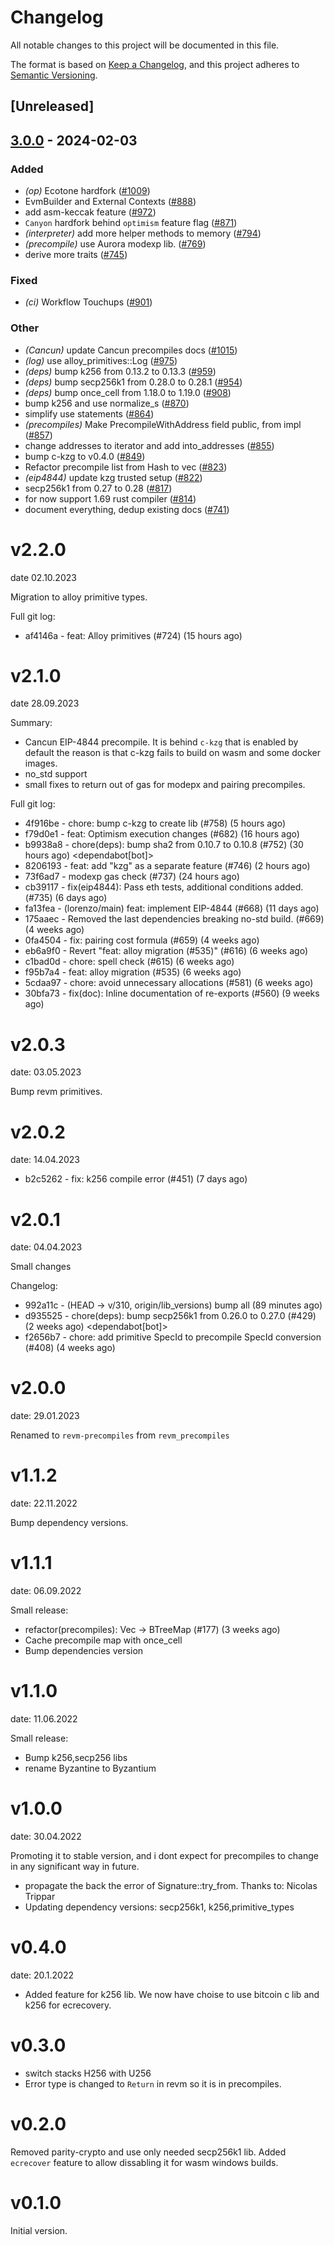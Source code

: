 # Changelog
All notable changes to this project will be documented in this file.

The format is based on [Keep a Changelog](https://keepachangelog.com/en/1.0.0/),
and this project adheres to [Semantic Versioning](https://semver.org/spec/v2.0.0.html).

## [Unreleased]

## [3.0.0](https://github.com/ssuangchen/revm/compare/revm-precompile-v2.2.0...revm-precompile-v3.0.0) - 2024-02-03

### Added
- *(op)* Ecotone hardfork ([#1009](https://github.com/ssuangchen/revm/pull/1009))
- EvmBuilder and External Contexts ([#888](https://github.com/ssuangchen/revm/pull/888))
- add asm-keccak feature ([#972](https://github.com/ssuangchen/revm/pull/972))
- `Canyon` hardfork behind `optimism` feature flag ([#871](https://github.com/ssuangchen/revm/pull/871))
- *(interpreter)* add more helper methods to memory ([#794](https://github.com/ssuangchen/revm/pull/794))
- *(precompile)* use Aurora modexp lib. ([#769](https://github.com/ssuangchen/revm/pull/769))
- derive more traits ([#745](https://github.com/ssuangchen/revm/pull/745))

### Fixed
- *(ci)* Workflow Touchups ([#901](https://github.com/ssuangchen/revm/pull/901))

### Other
- *(Cancun)* update Cancun precompiles docs ([#1015](https://github.com/ssuangchen/revm/pull/1015))
- *(log)* use alloy_primitives::Log ([#975](https://github.com/ssuangchen/revm/pull/975))
- *(deps)* bump k256 from 0.13.2 to 0.13.3 ([#959](https://github.com/ssuangchen/revm/pull/959))
- *(deps)* bump secp256k1 from 0.28.0 to 0.28.1 ([#954](https://github.com/ssuangchen/revm/pull/954))
- *(deps)* bump once_cell from 1.18.0 to 1.19.0 ([#908](https://github.com/ssuangchen/revm/pull/908))
- bump k256 and use normalize_s ([#870](https://github.com/ssuangchen/revm/pull/870))
- simplify use statements ([#864](https://github.com/ssuangchen/revm/pull/864))
- *(precompiles)* Make PrecompileWithAddress field public, from impl ([#857](https://github.com/ssuangchen/revm/pull/857))
- change addresses to iterator and add into_addresses ([#855](https://github.com/ssuangchen/revm/pull/855))
- bump c-kzg to v0.4.0 ([#849](https://github.com/ssuangchen/revm/pull/849))
- Refactor precompile list from Hash to vec ([#823](https://github.com/ssuangchen/revm/pull/823))
- *(eip4844)* update kzg trusted setup ([#822](https://github.com/ssuangchen/revm/pull/822))
- secp256k1 from 0.27 to 0.28 ([#817](https://github.com/ssuangchen/revm/pull/817))
- for now support 1.69 rust compiler ([#814](https://github.com/ssuangchen/revm/pull/814))
- document everything, dedup existing docs ([#741](https://github.com/ssuangchen/revm/pull/741))

# v2.2.0
date 02.10.2023

Migration to alloy primitive types.

Full git log:
* af4146a - feat: Alloy primitives (#724) (15 hours ago) <evalir>

# v2.1.0
date 28.09.2023

 Summary:
 * Cancun EIP-4844 precompile. It is behind `c-kzg` that is enabled by default
    the reason is that c-kzg fails to build on wasm and some docker images.
 * no_std support
 * small fixes to return out of gas for modepx and pairing precompiles.

Full git log:
* 4f916be - chore: bump c-kzg to create lib (#758) (5 hours ago) <rakita>
* f79d0e1 - feat: Optimism execution changes (#682) (16 hours ago) <clabby>
* b9938a8 - chore(deps): bump sha2 from 0.10.7 to 0.10.8 (#752) (30 hours ago) <dependabot[bot]>
* 8206193 - feat: add "kzg" as a separate feature (#746) (2 hours ago) <DaniPopes>
* 73f6ad7 - modexp gas check (#737) (24 hours ago) <Alessandro Mazza>
* cb39117 - fix(eip4844): Pass eth tests, additional conditions added. (#735) (6 days ago) <rakita>
* fa13fea - (lorenzo/main) feat: implement EIP-4844 (#668) (11 days ago) <DaniPopes>
* 175aaec - Removed the last dependencies breaking no-std build. (#669) (4 weeks ago) <Lucas Clemente Vella>
* 0fa4504 - fix: pairing cost formula  (#659) (4 weeks ago) <xkx>
* eb6a9f0 - Revert "feat: alloy migration (#535)" (#616) (6 weeks ago) <rakita>
* c1bad0d - chore: spell check (#615) (6 weeks ago) <Roman Krasiuk>
* f95b7a4 - feat: alloy migration (#535) (6 weeks ago) <DaniPopes>
* 5cdaa97 - chore: avoid unnecessary allocations (#581) (6 weeks ago) <DaniPopes>
* 30bfa73 - fix(doc): Inline documentation of re-exports (#560) (9 weeks ago) <Yiannis Marangos>

# v2.0.3
date: 03.05.2023

Bump revm primitives.

# v2.0.2
date: 14.04.2023

* b2c5262 - fix: k256 compile error (#451) (7 days ago) <rakita>

# v2.0.1
date: 04.04.2023

Small changes

Changelog:
* 992a11c - (HEAD -> v/310, origin/lib_versions) bump all (89 minutes ago) <rakita>
* d935525 - chore(deps): bump secp256k1 from 0.26.0 to 0.27.0 (#429) (2 weeks ago) <dependabot[bot]>
* f2656b7 - chore: add primitive SpecId to precompile SpecId conversion (#408) (4 weeks ago) <Matthias Seitz>
# v2.0.0
date: 29.01.2023

Renamed to `revm-precompiles` from `revm_precompiles`

# v1.1.2
date: 22.11.2022

Bump dependency versions.

# v1.1.1
date: 06.09.2022

Small release:
* refactor(precompiles): Vec -> BTreeMap (#177) (3 weeks ago) <Alexey Shekhirin>
* Cache precompile map with once_cell
* Bump dependencies version

# v1.1.0
date: 11.06.2022

Small release:
* Bump k256,secp256 libs
* rename Byzantine to Byzantium

# v1.0.0
date: 30.04.2022

Promoting it to stable version, and i dont expect for precompiles to change in any significant way in future.

* propagate the back the error of Signature::try_from. Thanks to: Nicolas Trippar
* Updating dependency versions: secp256k1, k256,primitive_types
# v0.4.0
date: 20.1.2022

* Added feature for k256 lib. We now have choise to use bitcoin c lib and k256 for ecrecovery.

# v0.3.0

* switch stacks H256 with U256 
* Error type is changed to `Return` in revm so it is in precompiles.
# v0.2.0

Removed parity-crypto and use only needed secp256k1 lib. Added `ecrecover` feature to allow dissabling it for wasm windows builds.

# v0.1.0

Initial version.